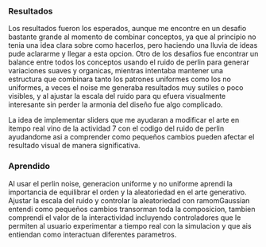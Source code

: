 ### Resultados
Los resultados fueron los esperados, aunque me encontre en un desafio bastante grande al momento de combinar conceptos, ya que al principio no tenia una idea clara sobre como hacerlos, pero haciendo una lluvia de ideas pude aclararme y llegar a esta opcion. Otro de los desafios fue encontrar un balance entre todos los conceptos usando el ruido de perlin para generar variaciones suaves y organicas, mientras intentaba mantener una estructura que combinara tanto los patrones uniformes como los no uniformes, a veces el noise me generaba resultados muy sutiles o poco visibles, y al ajustar la escala del ruido para qu efuera visualmente interesante sin perder la armonia del diseño fue algo complicado.

La idea de implementar sliders que me ayudaran a modificar el arte en itempo real vino de la actividad 7 con el codigo del ruido de perlin ayudandome asi a comprender como pequeños cambios pueden afectar el resultado visual de manera significativa.

### Aprendido

Al usar el perlin noise, generacion uniforme y no uniforme aprendi la importancia de equilibrar el orden y la aleatoriedad en el arte generativo. Ajustar la escala del ruido y controlar la aleatoriedad con ramomGaussian entendi como pequeños cambios transorman toda la composicion, tambien comprendi el valor de la interactividad incluyendo controladores que le permiten al usuario experimentar a tiempo real con la simulacion y que ais entiendan como interactuan diferentes parametros.
